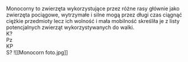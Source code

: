 Monocorny to zwierzęta wykorzystujące przez różne rasy głównie jako zwierzęta pociągowe, wytrzymałe i silne mogą przez długi czas ciągnąć ciężkie przedmioty lecz ich wolność i mała mobilność skreśliła je z listy potencjalnych zwierząt wykorzystywanych do walki.  
K?  
Pz  
KP  
S?
![[Monocorn foto.jpg]]